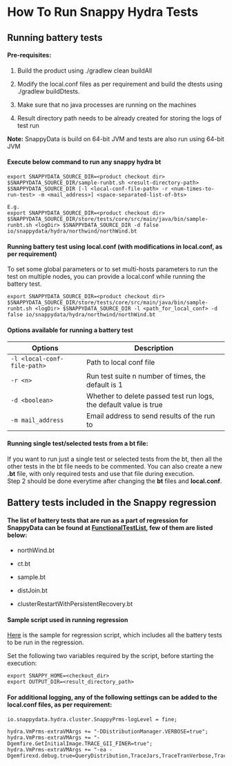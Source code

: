 # How To Run Snappy Hydra Tests

## Running battery tests

#### Pre-requisites:

 1. Build the product using ./gradlew clean buildAll

 2. Modify the local.conf files as per requirement and build the dtests using ./gradlew buildDtests.

 3. Make sure that no java processes are running on the machines

 4. Result directory path needs to be already created for storing the logs of test run

**Note:** SnappyData is build on 64-bit JVM and tests are also run using 64-bit JVM

#### Execute below command to run any snappy hydra bt

```
export SNAPPYDATA_SOURCE_DIR=<product checkout dir>
$SNAPPYDATA_SOURCE_DIR/sample-runbt.sh <result-directory-path> $SNAPPYDATA_SOURCE_DIR [-l <local-conf-file-path> -r <num-times-to-run-test> -m <mail_address>] <space-separated-list-of-bts>

E.g.
export SNAPPYDATA_SOURCE_DIR=<product checkout dir>
$SNAPPYDATA_SOURCE_DIR/store/tests/core/src/main/java/bin/sample-runbt.sh <logDir> $SNAPPYDATA_SOURCE_DIR -d false io/snappydata/hydra/northwind/northWind.bt
```

#### Running battery test using local.conf (with modifications in local.conf, as per requirement)

To set some global parameters or to set multi-hosts parameters to run the test on multiple nodes, you can provide a local.conf while running the battery test.

```
export SNAPPYDATA_SOURCE_DIR=<product checkout dir>
$SNAPPYDATA_SOURCE_DIR/store/tests/core/src/main/java/bin/sample-runbt.sh <logDir> $SNAPPYDATA_SOURCE_DIR -l <path_for_local_conf> -d false io/snappydata/hydra/northwind/northWind.bt
```

#### Options available for running a battery test

| Options | Description |
|--------|--------|
|`-l <local-conf-file-path>`|Path to local conf file|
|`-r <n>`|Run test suite n number of times, the default is 1|
|`-d <boolean>`|Whether to delete passed test run logs, the default value is true|
|`-m mail_address`|Email address to send results of the run to|

#### Running single test/selected tests from a bt file:

If you want to run just a single test or selected tests from the bt, then all the other tests in the bt file needs to be commented. You can also create a new **.bt** file, with only required tests and use that file during execution.</br>
Step 2 should be done everytime after changing the **bt** files and **local.conf**.


## Battery tests included in the Snappy regression

#### The list of battery tests that are run as a part of regression for SnappyData can be found at [FunctionalTestList](functionalTestList.md), few of them are listed below:

* northWind.bt

* ct.bt

* sample.bt

* distJoin.bt

* clusterRestartWithPersistentRecovery.bt

#### Sample script used in running regression

[Here](../../test/java/io/snappydata/hydra/snappyRegressionScript.sh) is the sample for regression script, which includes all the battery tests to be run in the regression. 

Set the following two variables required by the script, before starting the execution:

```
export SNAPPY_HOME=<checkout_dir>
export OUTPUT_DIR=<result_directory_path>
```

#### For additional logging, any of the following settings can be added to the **local.conf** files, as per requirement:

```
io.snappydata.hydra.cluster.SnappyPrms-logLevel = fine;

hydra.VmPrms-extraVMArgs += "-DDistributionManager.VERBOSE=true";
hydra.VmPrms-extraVMArgs += "-Dgemfire.GetInitialImage.TRACE_GII_FINER=true";
hydra.VmPrms-extraVMArgs += "-ea -Dgemfirexd.debug.true=QueryDistribution,TraceJars,TraceTranVerbose,TraceIndex,TraceFabricServiceBoot,TraceExecution,TraceActivation,TraceTran";

```
